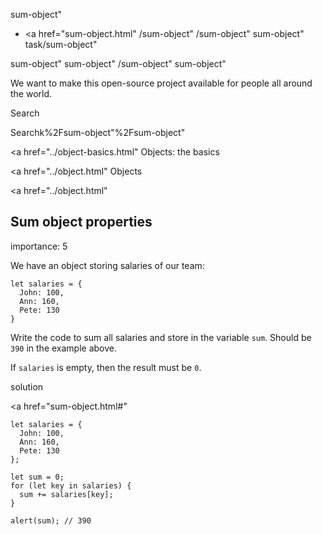 sum-object"

-   <a href="sum-object.html"
    /sum-object"
    /sum-object"
    sum-object"
    task/sum-object"

<!-- -->

sum-object"
sum-object"
/sum-object"
sum-object"

We want to make this open-source project available for people all around the world.

Search

Searchk%2Fsum-object"%2Fsum-object" </a>

<a href="../object-basics.html" Objects: the basics</span></a>

<a href="../object.html" Objects</span></a>

<a href="../object.html"

## Sum object properties

<span class="task__importance" title="How important is the task, from 1 to 5">importance: 5</span>

We have an object storing salaries of our team:

    let salaries = {
      John: 100,
      Ann: 160,
      Pete: 130
    }

Write the code to sum all salaries and store in the variable `sum`. Should be `390` in the example above.

If `salaries` is empty, then the result must be `0`.

solution

<a href="sum-object.html#"
<a href="sum-object.html#" class="toolbar__button toolbar__button_edit" title="open in sandbox"></a>

    let salaries = {
      John: 100,
      Ann: 160,
      Pete: 130
    };

    let sum = 0;
    for (let key in salaries) {
      sum += salaries[key];
    }

    alert(sum); // 390
